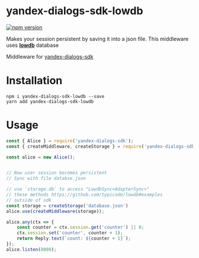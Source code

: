 # yandex-dialogs-sdk-lowdb
[![npm version](https://badge.fury.io/js/yandex-dialogs-sdk-lowdb.svg)](https://badge.fury.io/js/yandex-dialogs-sdk-lowdb)


Makes your session persistent by saving it into a json file.
This middleware uses **[lowdb](https://github.com/typicode/lowdb)** database

Middleware for [yandex-dialogs-sdk](https://github.com/fletcherist/yandex-dialogs-sdk)

# Installation

`npm i yandex-dialogs-sdk-lowdb --save`    
`yarn add yandex-dialogs-sdk-lowdb`

# Usage

```js
const { Alice } = require('yandex-dialogs-sdk');
const { createMiddleware, createStorage } = require('yandex-dialogs-sdk-lowdb');

const alice = new Alice();


// Now user session becomes persistent
// Sync with file databse.json

// use `storage.db` to access "LowdbSync<AdapterSync>"
// these methods https://github.com/typicode/lowdb#examples
// outside of sdk
const storage = createStorage('database.json')
alice.use(createMiddleware(storage));

alice.any(ctx => {
    const counter = ctx.session.get('counter') || 0;
    ctx.session.set('counter', counter + 1);
    return Reply.text(`count: ${counter + 1}`);
});
alice.listen(8080);
```
